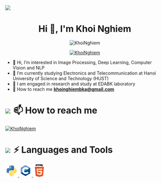 <img src="http://readme-typing-svg.herokuapp.com?font=ubuntu&color=%2336BCF7&vCenter=true&multiline=true&height=39&lines=Hello">

<h1 align="center">Hi 👋, I'm Khoi Nghiem</h1>
<p align="center"> <img src="https://komarev.com/ghpvc/?username=KhoiNghiem&label=Profile%20views&color=0e75b6&style=flat" alt="KhoiNghiem" /> </p>

<p align="center"> <a href="https://github.com/ryo-ma/github-profile-trophy"><img src="https://github-profile-trophy.vercel.app/?username=KhoiNghiem&theme=radical&row=1" alt="KhoiNghiem" /></a></p>

<!--
**KhoiNghiem/KhoiNghiem** is a ✨ _special_ ✨ repository because its `README.md` (this file) appears on your GitHub profile.

Here are some ideas to get you started:

- 🔭 I’m currently working on ...
- 🌱 I’m currently learning ...
- 👯 I’m looking to collaborate on ...
- 🤔 I’m looking for help with ...
- 💬 Ask me about ...
- 📫 How to reach me: ...
- 😄 Pronouns: ...
- ⚡ Fun fact: ...
-->

- 👀 Hi, I’m interested in Image Processing, Deep Learning, Computer Vision and NLP
- 🌱 I’m currently studying Electronics and Telecommunication at Hanoi University of Science and Technology (HUST)
- 💼 I am engaged in research and study at EDABK laboratory
- 🔭 How to reach me **khoinghiembka@gmail.com**
  
<h1 align="left" > <img src="https://media.giphy.com/media/iY8CRBdQXODJSCERIr/giphy.gif" width = "30",height = "30" style="margin-right: 10px;">📫 How to reach me </h1>
<p align="left">
<a href="https://www.facebook.com/khoinghiembka" target="blank"><img align="center" src="https://raw.githubusercontent.com/rahuldkjain/github-profile-readme-generator/master/src/images/icons/Social/facebook.svg" alt="KhoiNghiem" height="30" width="40" /></a>


<h1 align="left" > <img src="https://media.giphy.com/media/iY8CRBdQXODJSCERIr/giphy.gif" width = "30",height = "30" style="margin-right: 10px;">⚡ Languages and Tools</h1>  
<p align="left"> 
<a href="https://www.python.org" target="_blank" rel="noreferrer"> <img src="https://raw.githubusercontent.com/devicons/devicon/master/icons/python/python-original.svg" alt="Python" width="40" height="40"/> </a>
<a href="https://www.tutorialspoint.com/cprogramming/" target="_blank" rel="noreferrer"> <img src="https://raw.githubusercontent.com/github/explore/f3e22f0dca2be955676bc70d6214b95b13354ee8/topics/c/c.png" alt="C" width="40" height="40"/> </a>
<a href="https://html.com/" target="_blank" rel="noreferrer"> <img src="https://raw.githubusercontent.com/github/explore/80688e429a7d4ef2fca1e82350fe8e3517d3494d/topics/html/html.png" alt="HTML" width="40" height="40"/> </a> </a>

<!--
![tundedpy's github stats](https://github-readme-stats.vercel.app/api?username=KhoiNghiem&show_icons=true&theme=radical)
![](https://github-readme-stats.vercel.app/api/top-langs/?username=KhoiNghiem&theme=radical&hide_border=false&include_all_commits=true&count_private=true&layout=compact)
-->
